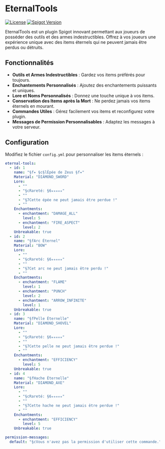 # EternalTools

[![License](https://img.shields.io/badge/license-MIT-blue.svg)](https://opensource.org/licenses/MIT)
[![Spigot Version](https://img.shields.io/badge/Spigot-1.8.8-orange.svg)](https://www.spigotmc.org/)

EternalTools est un plugin Spigot innovant permettant aux joueurs de posséder des outils et des armes indestructibles. Offrez à vos joueurs une expérience unique avec des items éternels qui ne peuvent jamais être perdus ou détruits.

## Fonctionnalités

- **Outils et Armes Indestructibles** : Gardez vos items préférés pour toujours.
- **Enchantements Personnalisés** : Ajoutez des enchantements puissants et uniques.
- **Lore et Noms Personnalisés** : Donnez une touche unique à vos items.
- **Conservation des Items après la Mort** : Ne perdez jamais vos items éternels en mourant.
- **Commandes Utiles** : Gérez facilement vos items et reconfigurez votre plugin.
- **Messages de Permission Personnalisables** : Adaptez les messages à votre serveur.

## Configuration

Modifiez le fichier `config.yml` pour personnaliser les items éternels :

```yaml
eternal-tools:
  - id: 1
    name: "§f✦ §c§lÉpée de Zeus §f✦"
    Material: "DIAMOND_SWORD"
    Lore:
      - ""
      - "§cRareté: §6✭✭✭✭✭"
      - ""
      - "§7Cette épée ne peut jamais être perdue !"
      - ""
    Enchantments:
      - enchantment: "DAMAGE_ALL"
        level: 5
      - enchantment: "FIRE_ASPECT"
        level: 2
    Unbreakable: true
  - id: 2
    name: "§fArc Éternel"
    Material: "BOW"
    Lore:
      - ""
      - "§cRareté: §6✭✭✭✭✭"
      - ""
      - "§7Cet arc ne peut jamais être perdu !"
      - ""
    Enchantments:
      - enchantment: "FLAME"
        level: 1
      - enchantment: "PUNCH"
        level: 2
      - enchantment: "ARROW_INFINITE"
        level: 1
    Unbreakable: true
  - id: 3
    name: "§fPelle Éternelle"
    Material: "DIAMOND_SHOVEL"
    Lore:
      - ""
      - "§cRareté: §6✭✭✭✭✭"
      - ""
      - "§7Cette pelle ne peut jamais être perdue !"
      - ""
    Enchantments:
      - enchantment: "EFFICIENCY"
        level: 5
    Unbreakable: true
  - id: 4
    name: "§fHache Éternelle"
    Material: "DIAMOND_AXE"
    Lore:
      - ""
      - "§cRareté: §6✭✭✭✭✭"
      - ""
      - "§7Cette hache ne peut jamais être perdue !"
      - ""
    Enchantments:
      - enchantment: "EFFICIENCY"
        level: 5
    Unbreakable: true

permission-messages:
  default: "§cVous n'avez pas la permission d'utiliser cette commande."

